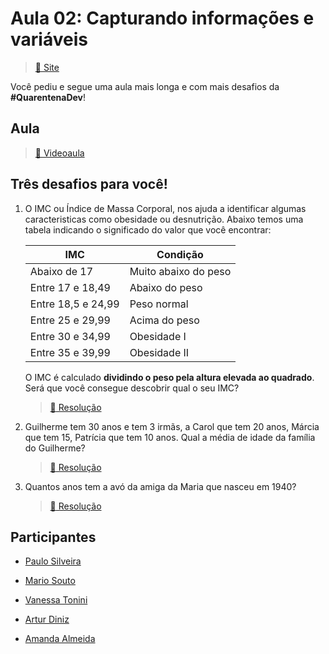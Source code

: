 # Aula 02: Capturando informações e variáveis

> [:link: Site](https://www.alura.com.br/quarentenadev/aula02-variaveis "Site da aula 03")

Você pediu e segue uma aula mais longa e com mais desafios da **#QuarentenaDev**!

## Aula

> [:link: Videoaula](https://www.youtube.com/watch?v=n50RdpLtsEo "Vídeo não listado no YouTube")

## Três desafios para você!

1. O IMC ou Índice de Massa Corporal, nos ajuda a identificar algumas caracteristicas como obesidade ou desnutrição.
   Abaixo temos uma tabela indicando o significado do valor que você encontrar:

   | IMC                | Condição             |
   | ------------------ | -------------------- |
   | Abaixo de 17       | Muito abaixo do peso |
   | Entre 17 e 18,49   | Abaixo do peso       |
   | Entre 18,5 e 24,99 | Peso normal          |
   | Entre 25 e 29,99   | Acima do peso        |
   | Entre 30 e 34,99   | Obesidade I          |
   | Entre 35 e 39,99   | Obesidade II         |

   O IMC é calculado **dividindo o peso pela altura elevada ao quadrado**.
   Será que você consegue descobrir qual o seu IMC?

   > [:dart: Resolução](desafio_imc.js "Código em JavaScript")

2. Guilherme tem 30 anos e tem 3 irmãs, a Carol que tem 20 anos, Márcia que tem 15, Patrícia que tem 10 anos.
   Qual a média de idade da família do Guilherme?

   > [:dart: Resolução](desafio_media.js "Código em JavaScript")

3. Quantos anos tem a avó da amiga da Maria que nasceu em 1940?

   > [:dart: Resolução](desafio_idade.js "Código em JavaScript")

## Participantes

- [Paulo Silveira](https://twitter.com/paulo_caelum "Perfil no Twitter")

- [Mario Souto](https://twitter.com/omariosouto "Perfil no Twitter")

- [Vanessa Tonini](https://twitter.com/vanessametonini "Perfil no Twitter")

- [Artur Diniz](https://twitter.com/artdiniz "Perfil no Twitter")

- [Amanda Almeida](https://www.instagram.com/theamandaalmeida "Perfil no Twitter")
